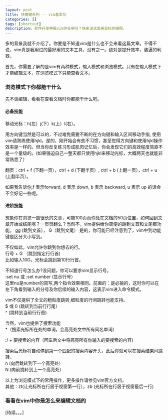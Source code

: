 ```yaml
---
layout: post
title: 快捷键系列 -- vim基本功
categories: []
tags: [shortcut]
description: 软件开发神器vim你会用吗？快来试试丢掉鼠标的编程。
---
```

多的背景我就不介绍了。你要是不知道vim是什么也不会来看这篇文章。不得不说，vim真是我用过的最好用的文本工具，没有之一。绝对是提升效率，装逼的利器。

首先，你需要了解的是vim有两种模式，输入模式和浏览模式。只有在输入模式下才能编辑文本，在浏览模式下只能查看文本。

<h3>浏览模式下你都能干什么</h3>
先不谈编辑，看看在查看文档时你都能干什么吧。

<h4>必备技能</h4>
移动光标：h(左）j(下）k(上）l(右）。  

用方向键当然是可以的，不过难免需要不断的在方向键和输入区间移动手指, 使用vim请熟练使用hjkl。是的，刚开始会有些不习惯，甚至觉得方向键和使用hjkl操作效率是一样的。但当你反复练习形成肌肉记忆后，你会发现它们的高效程度简直不是一个量级的。(如果强迫自己一整天都只使用hjkl来移动光标，大概两天也就能非常熟悉了）


翻页：ctrl + f (下翻一页），ctrl + d (下翻半页）, ctrl + b (上翻一页），ctrl + u (上翻半页）。  

如果我告诉你,f 表示forward, d 表示 down, b 表示 backward, u 表示 up 的话会不会好记一些呢。

<h4>进阶技能</h4>
想象你在浏览一篇很长的文章，可能100页而你处在文档的50页位置，如何回到文章开始或结尾呢？一页页翻么？当然不，vim提供给你简便的跳到文首和文尾都功能。  
gg (跳到文首）， G（跳到文尾）  
是的，你可能已经注意到了，vim中到功能键是区分大小写到。  

不仅如此，vim允许你跳到你想去的行。  
行号 + G （跳到指定行行首)  
比如输入10G，光标会跳到第10行行首。  

不知道行号怎么办?没问题，你可以要求vim显示行号。  
:set nu 或 :set number (显示行号）  
这里nu是number的简写,两个指令效果相同。前面的：是必输的，这时你可以在左下角看到输入的分号及你后续的输入内容，这表示vim进入命令模式。

vim不仅提供了全文的粗粒度跳转,细粒度的行间跳转也能支持。  
$ 或 0 (跳转到当前行行尾）  
^ (跳转到当前行行首)  

当然，vim也提供了搜索功能    
\*（搜索光标所在处的单词，会高亮处文中所有同名单词）

 :/ + 要搜索的内容（回车后文中将高亮所有你输入的要搜索的内容)

搜索后光标将自动停到第一个匹配的搜索内容开头，此后你就可以在搜索结果间跳转。  
n (向后跳转到下一个高亮处）  
N (向前跳转到上一个高亮处）


以上为浏览模式下的常用操作，更多操作请参见vim官方文档。  
其他：zt(让光标所在行居于视窗第一行），zb (光标所在行居于视窗最后一行)

<h3>看看在vim中你是怎么来编辑文档的</h3>
[待续。。。]


